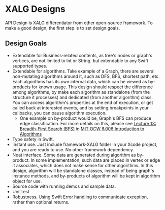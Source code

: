 # XALG Designs



API Design is XALG differentiator from other open-source framework. To make a good design, the first step is to set design goals.


## Design Goals

* Extendable for Business-related contents, as tree's nodes or graph's vertices, are not limited to Int or String, but extendable to any Swift supported types.
* Extendable for algorithms. Take example of a Graph, there are several non-mutating algorithms around it, such as DFS, BFS, shortest path, etc. Each algorithms has its own internal data, which can be viewed as by-products for known usage. This design should respect the difference among algorithms, by make each algorithm as standalone (from the structure it processes) and dedicated (from another algorithm) class. You can access algorithm's properties at the end of execution, or get called back at interested events, and by setting breakpoints in your callbacks, you can pause algorithm execution.
  * One example on by-product would be, Graph's BFS can produce edge classification. For more details on this, please see [Lecture 13: Breadth-First Search (BFS)](https://ocw.mit.edu/courses/electrical-engineering-and-computer-science/6-006-introduction-to-algorithms-fall-2011/lecture-videos/lecture-13-breadth-first-search-bfs/) in [MIT OCW 6.006 Introduction to Algorithms](https://ocw.mit.edu/courses/electrical-engineering-and-computer-science/6-006-introduction-to-algorithms-fall-2011/index.htm)
* Type safety in Swift.
* Instant use. Just include framework-XALG folder in your Xcode project, and you are ready to use. No other framework dependency.
* Neat interface. Some data are generated during algorithm as by-product. In some implementation, such data are placed in vertex or edge it associates, which does not make sense for other algorithms. In this design, algorithm will be standalone classes, instead of being graph's instance methods, and by-products of algorithm will be kept in algorithm object for use.
* Source code with running demos and sample data.
* UnitTest
* Robustness. Using Swift Error handling to communicate exception, rather than optional returns.
